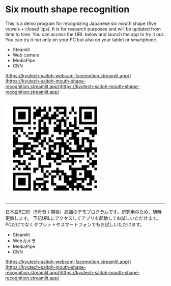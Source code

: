 # Six mouth shape recognition

This is a demo program for recognizing Japanese six mouth shape (five vowels + closed lips).
It is for research purposes and will be updated from time to time.
You can access the URL below and launch the app to try it out.
You can try it not only on your PC but also on your tablet or smartphone.

- Steamlit
- Web camera
- MediaPipe
- CNN

[https://kyutech-saitoh-webcam-facemotion.streamlit.app/](https://kyutech-saitoh-mouth-shape-recognition.streamlit.app/)https://kyutech-saitoh-mouth-shape-recognition.streamlit.app/

![QR](data/QR.png)

---

日本語6口形（5母音＋閉唇）認識のデモプログラムです。研究用のため、随時更新します。
下記URLにアクセスしてアプリを起動してお試しいただけます。
PCだけでなくタブレットやスマートフォンでもお試しいただけます。

- Steamlit
- Webカメラ
- MediaPipe
- CNN

[https://kyutech-saitoh-webcam-facemotion.streamlit.app/](https://kyutech-saitoh-mouth-shape-recognition.streamlit.app/)https://kyutech-saitoh-mouth-shape-recognition.streamlit.app/
